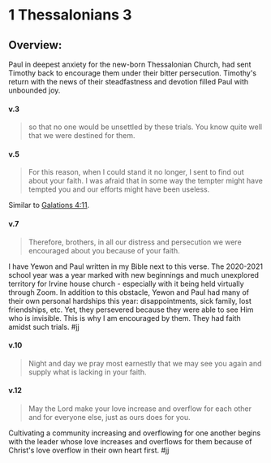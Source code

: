 # 1 Thessalonians 3

## Overview:
Paul in deepest anxiety for the new-born Thessalonian Church, had sent Timothy back to encourage them under their bitter persecution. Timothy's return with the news of their steadfastness and devotion filled Paul with unbounded joy.

#### v.3
>so that no one would be unsettled by these trials. You know quite well that we were destined for them.

#### v.5
>For this reason, when I could stand it no longer, I sent to find out about your faith. I was afraid that in some way the tempter might have tempted you and our efforts might have been useless.

Similar to [Galations 4:11](Galatians4.md#v.11).

#### v.7
>Therefore, brothers, in all our distress and persecution we were encouraged about you because of your faith.

I have Yewon and Paul written in my Bible next to this verse. The 2020-2021 school year was a year marked with new beginnings and much unexplored territory for Irvine house church - especially with it being held virtually through Zoom. In addition to this obstacle, Yewon and Paul had many of their own personal hardships this year: disappointments, sick family, lost friendships, etc. Yet, they persevered because they were able to see Him who is invisible. This is why I am encouraged by them. They had faith amidst such trials.
#jj 

#### v.10
>Night and day we pray most earnestly that we may see you again and supply what is lacking in your faith.

#### v.12
>May the Lord make your love increase and overflow for each other and for everyone else, just as ours does for you.

 Cultivating a community increasing and overflowing for one another begins with the leader whose love increases and overflows for them because of Christ's love overflow in their own heart first.
 #jj 
